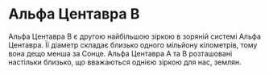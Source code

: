 # Альфа Центавра B

Альфа Центавра B є другою найбільшою зіркою в зоряній системі Альфа Центавра. Її
діаметр складає близько одного мільйону кілометрів, тому вона дещо менша за
Сонце. Альфа Центавра A та B розташовані настільки близько, що вважаються однією
зіркою для нас, землян.
